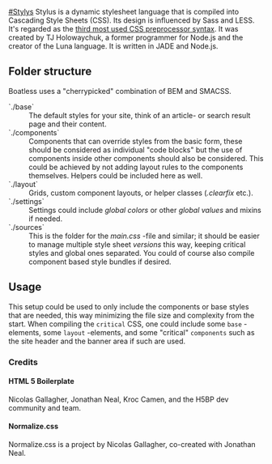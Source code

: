 [#Stylys](http://stylus-lang.com/ "Stylus homepage")
Stylus is a dynamic stylesheet language that is compiled into Cascading Style Sheets (CSS). Its design is influenced by Sass and LESS. It's regarded as the [third most used CSS preprocessor syntax](https://css-tricks.com/poll-results-popularity-of-css-preprocessors/ "CSS-tricks.com"). It was created by TJ Holowaychuk, a former programmer for Node.js and the creator of the Luna language. It is written in JADE and Node.js.



## Folder structure
Boatless uses a "cherrypicked" combination of BEM and SMACSS.

<dl>
  <dt>`./base`</dt>
  <dd>The default styles for your site, think of an article- or search result page and their content.</dd>

  <dt>`./components`</dt>
  <dd>Components that can override styles from the basic form, these should be considered as individual "code blocks" but the use of components inside other components should also be considered. This could be achieved by not adding layout rules to the components themselves. Helpers could be included here as well.</dd>

  <dt>`./layout`</dt>
  <dd>Grids, custom component layouts, or helper classes (<em>.clearfix</em> etc.).</dd>

  <dt>`./settings`</dt>
  <dd>Settings could include <em>global colors</em> or other <em>global values</em> and mixins if needed.</dd>

  <dt>`./sources`</dt>
  <dd>This is the folder for the <em>main.css</em> -file and similar; it should be easier to manage multiple style sheet <em>versions</em> this way, keeping critical styles and global ones separated. You could of course also compile component based style bundles if desired.</dd>
</dl>


## Usage
This setup could be used to only include the components or base styles that are needed, this way minimizing the file size and complexity from the start. When compiling the `critical` CSS, one could include some `base` -elements, some `layout` -elements, and some "critical" `components` such as the site header and the banner area if such are used.


### Credits
#### HTML 5 Boilerplate
Nicolas Gallagher, Jonathan Neal, Kroc Camen, and the H5BP dev community and team.

#### Normalize.css
Normalize.css is a project by Nicolas Gallagher, co-created with Jonathan Neal.
